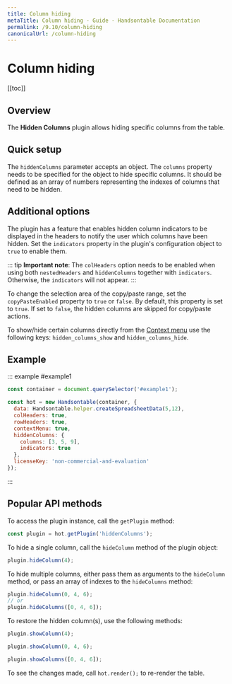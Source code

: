 ```yaml
---
title: Column hiding
metaTitle: Column hiding - Guide - Handsontable Documentation
permalink: /9.10/column-hiding
canonicalUrl: /column-hiding
---
```


# Column hiding

[[toc]]

## Overview

The **Hidden Columns** plugin allows hiding specific columns from the table.

## Quick setup

The `hiddenColumns` parameter accepts an object. The `columns` property needs to be specified for the object to hide specific columns. It should be defined as an array of numbers representing the indexes of columns that need to be hidden.


## Additional options

The plugin has a feature that enables hidden column indicators to be displayed in the headers to notify the user which columns have been hidden.
Set the `indicators` property in the plugin's configuration object to `true` to enable them.

::: tip
**Important note**: The `colHeaders` option needs to be enabled when using both `nestedHeaders` and `hiddenColumns` together with `indicators`. Otherwise, the `indicators` will not appear.
:::


To change the selection area of the copy/paste range, set the `copyPasteEnabled` property to `true` or `false`. By default, this property is set to `true`. If set to `false`, the hidden columns are skipped for copy/paste actions.

To show/hide certain columns directly from the [Context menu](@/guides/accessories-and-menus/context-menu.md) use the following keys: `hidden_columns_show` and `hidden_columns_hide`.

## Example

::: example #example1
```js
const container = document.querySelector('#example1');

const hot = new Handsontable(container, {
  data: Handsontable.helper.createSpreadsheetData(5,12),
  colHeaders: true,
  rowHeaders: true,
  contextMenu: true,
  hiddenColumns: {
    columns: [3, 5, 9],
    indicators: true
  },
  licenseKey: 'non-commercial-and-evaluation'
});
```
:::

## Popular API methods

To access the plugin instance, call the `getPlugin` method:

```js
const plugin = hot.getPlugin('hiddenColumns');
```

To hide a single column, call the `hideColumn` method of the plugin object:

```js
plugin.hideColumn(4);
```

To hide multiple columns, either pass them as arguments to the `hideColumn` method, or pass an array of indexes to the `hideColumns` method:

```js
plugin.hideColumn(0, 4, 6);
// or
plugin.hideColumns([0, 4, 6]);
```

To restore the hidden column(s), use the following methods:

```js
plugin.showColumn(4);
```
```js
plugin.showColumn(0, 4, 6);
```
```js
plugin.showColumns([0, 4, 6]);
```
To see the changes made, call `hot.render();` to re-render the table.

